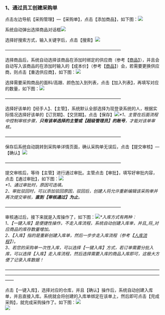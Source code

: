 ### 1、通过员工创建采购单

点击左边导航【采购管理】—【采购单】，点击【添加商品】，如下图：![](/assets/cjcgd-1.png)

系统自动弹出选择商品对话框![](/assets/cjcgd-2.png)

选择好搜索方式，输入关键字后，点击【搜索】![](/assets/cjcgd-3.png)

———————————————————————————

选择商品后，系统自动选择该商品在添加时绑定的供应商（参考【[商品](/shang-pin-guan-li/shang-pin.md)】），并且会自动写入该商品的在添加时输入的【成本价】（参考【[商品](/shang-pin-guan-li/shang-pin.md)】）会，若需要更换供应商，则点击【重选供应商】，如下图：![](/assets/cjcgd-4.png)

选择需要采购商品的面料/高跟、颜色加入到列表，点击【加入列表】，再填写对应的数量，如下图：![](/assets/cjcgd-5.png)

———————————————————————————

选择好该单的【经手人】、【主管】，系统默认全部选择为现登录系统的人，根据实际情况选择好该单的【订货期】、【交货期】。点击【保存】![](/assets/cjcgd-6.png)_\*1、主管在后面流程中控制审核步骤，**只有该单选择的主管或【超级管理员】的账号**，才能对该单审核。_

———————————————————————————

保存后系统自动跳转到采购单详情页面，确认采购单无误后，点击【提交审核】—【确认】![](/assets/cjcgd-8.png)

———————————————————————————

提交审核后，等待【主管】进行通过审批。主管点击【审批】，填写好审批内容，点击【通过审批】，如下图：![](/assets/cjcgd-7.png)  
_\*1、通过审批时，原因可选填。  
  2、审批驳回时，可以添加驳回原因，驳回后，创建人将允许重新编辑该采购单并再次提交审核，**直到【审核通过】为止**。_

———————————————————————————

审核通过后，接下来就是入库操作了，如下图：![](/assets/cjcgd-9.png)_\*入库方式有两种：  
1、【一键入库】是便捷性操作，不走入库流程，系统自动创建入库单，并且_将_对应商品的库存数量增加。  
2、【入库】指的是重新创建入库单，然后一步步走入库流程（参考【_[_人库流程_](/ku-cun-guan-li/ru-ku-dan/shou-dong-chuang-jian.md)_】）。  
3、若您的采购单一次性入库，可以选择【一键入库】方式，若订单需要分批入库，可以选择【入库】走入库流程，然后选择需要入库的商品入库即可，这极大方便了记录入库数据！_

——————————————————————————————————————————————————————————————————————————

点击【一键入库】，选择对应的仓库，并且【确认】操作后，系统自动创建入库单，并且直接入库。系统就会将创建的入库单绑定在该单上，然后即可点击【完成采购】，就完成采购操作了。如下图：![](/assets/cjcgd-10.png)  
![](/assets/cjcgd-11.png)

